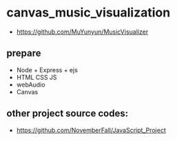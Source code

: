 # canvas_music_visualization

- https://github.com/MuYunyun/MusicVisualizer

## prepare
- Node + Express + ejs
- HTML CSS JS
- webAudio
- Canvas




## other project source codes:
- https://github.com/NovemberFall/JavaScript_Project